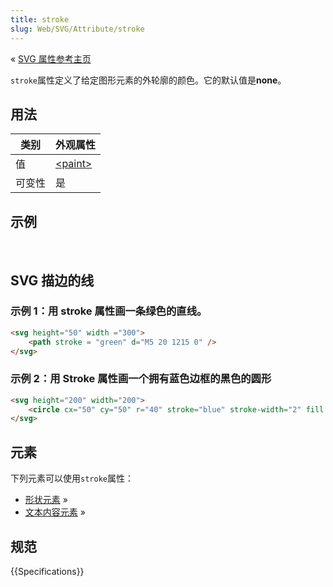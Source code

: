 ```yaml
---
title: stroke
slug: Web/SVG/Attribute/stroke
---
```


« [SVG 属性参考主页](/zh-CN/SVG/Attribute)

`stroke`属性定义了给定图形元素的外轮廓的颜色。它的默认值是**none**。

## 用法

| 类别   | 外观属性                              |
| ------ | ------------------------------------- |
| 值     | [\<paint>](/zh-CN/Web/SVG/Content_type#Paint) |
| 可变性 | 是                                    |

## 示例

​

## SVG 描边的线

### 示例 1：用 stroke 属性画一条绿色的直线。

```html
<svg height="50" width ="300">
    <path stroke = "green" d="M5 20 1215 0" />
</svg>
```

### 示例 2：用 Stroke 属性画一个拥有蓝色边框的黑色的圆形

```html
​​<svg height="200" width="200">
    <circle cx="50" cy="50" r="40" stroke="blue" stroke-width="2" fill ="black" />
</svg>
```

## 元素

下列元素可以使用`stroke`属性：

- [形状元素](/zh-CN/SVG/Element#Shape) »
- [文本内容元素](/zh-CN/SVG/Element#TextContent) »

## 规范

{{Specifications}}
